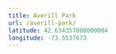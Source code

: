 ```yaml
---
title: Averill Park
url: /averill-park/
latitude: 42.634357800000004
longitude: -73.5537673
---
```

